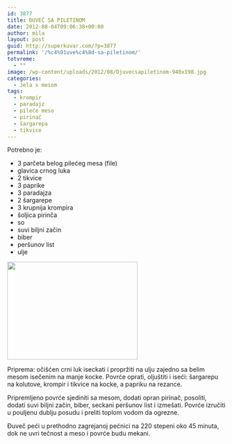 ```yaml
---
id: 3877
title: ĐUVEČ SA PILETINOM
date: 2012-08-04T09:06:38+00:00
author: mila
layout: post
guid: http://superkuvar.com/?p=3877
permalink: '/%c4%91uve%c4%8d-sa-piletinom/'
totvreme:
  - ""
image: /wp-content/uploads/2012/08/Djuvecsapiletinom-940x198.jpg
categories:
  - Jela s mesom
tags:
  - krompir
  - paradajz
  - pileće meso
  - pirinač
  - šargarepa
  - tikvice
---
```

Potrebno je:

  * 3 parčeta belog pilećeg mesa (file)
  * glavica crnog luka
  * 2 tikvice
  * 3 paprike
  * 3 paradajza
  * 2 šargarepe
  * 3 krupnija krompira
  * šoljica pirinča
  * so
  * suvi biljni začin
  * biber
  * peršunov list
  * ulje

<img class="alignnone size-medium wp-image-3878" title="Djuvecsapiletinom" src="//superkuvar.com/wp-content/uploads/2012/08/Djuvecsapiletinom-300x225.jpg" alt="" width="300" height="225" /> 

Priprema: očišćen crni luk iseckati i propržiti na ulju zajedno sa belim mesom isečenim na manje kocke. Povrće oprati, oljuštiti i iseći: šargarepu na kolutove, krompir i tikvice na kocke, a papriku na rezance.

Pripremljeno povrće sjediniti sa mesom, dodati opran pirinač, posoliti, dodati suvi biljni začin, biber, seckani peršunov list i izmešati. Povrće izručiti u pouljenu dublju posudu i preliti toplom vodom da ogrezne.

Đuveč peći u prethodno zagrejanoj pećnici na 220 stepeni oko 45 minuta, dok ne uvri tečnost a meso i povrće budu mekani.